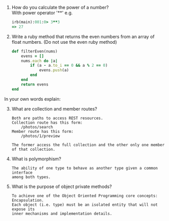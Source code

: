 1. How do you calculate the power of a number?   
   With power operator '**' e.g.
    ~~~ruby
    irb(main):001:0> 3**3
    => 27
    ~~~

2. Write a ruby method that returns the even numbers from an array of float numbers. (Do not use the even ruby method)
    ~~~ruby
    def filterEven(nums)
        evens = []
        nums.each do |a|
            if (a - a.to_i == 0 && a % 2 == 0)
                evens.push(a)
            end
        end
        return evens
    end 
    ~~~

In your own words explain:   

3. What are collection and member routes?   
    ~~~text
    Both are paths to access REST resources.
    Collection route has this form: 
        /photos/search
    Member route has this form:
        /photos/1/preview

    The former access the full collection and the other only one member of that collection.
    ~~~
4. What is polymorphism?
    ~~~
    The ability of one type to behave as another type given a common interface 
    among both types.
    ~~~

5. What is the purpose of object private methods?
    ~~~
    To achieve one of the Object Oriented Programming core concepts: Encapsulation.
    Each object (i.e. type) must be an isolated entity that will not expose its 
    inner mechanisms and implementation details.
    ~~~